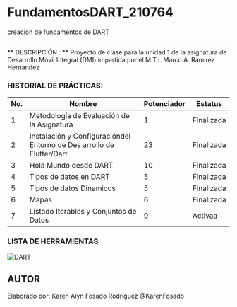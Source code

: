 # FundamentosDART_210764
creacion de fundamentos de DART

----


** DESCRIPCIÓN : ** 
Proyecto de clase para la unidad 1 de la asignatura de Desarrollo Móvil Integral (DMI) impartida
por el M.T.I. Marco A. Ramirez Hernandez


### HISTORIAL DE PRÁCTICAS:

|No.|Nombre|Potenciador|Estatus|
|--|--|--|--|
|1|Metodología de Evaluación de la Asignatura|1|Finalizada|
|2|Instalación y Configuracióndel Entorno de Des    arrollo de Flutter/Dart|23|Finalizada|
|3|Hola Mundo desde DART|10|Finalizada|
|4|Tipos de datos en DART|5|Finalizada|
|5|Tipos de datos Dinamicos|5|Finalizada|
|6|Mapas|6|Finalizada|
|7|Listado Iterables y Conjuntos de Datos|9|Activaa|



### LISTA DE HERRAMIENTAS
![DART](https://img.shields.io/badge/Dart-0175C2?style=for-the-badge&logo=dart&logoColor=white)


## AUTOR 
Elaborado por: Karen Alyn Fosado Rodríguez [@KarenFosado](https://github.com/KarenFosado)

